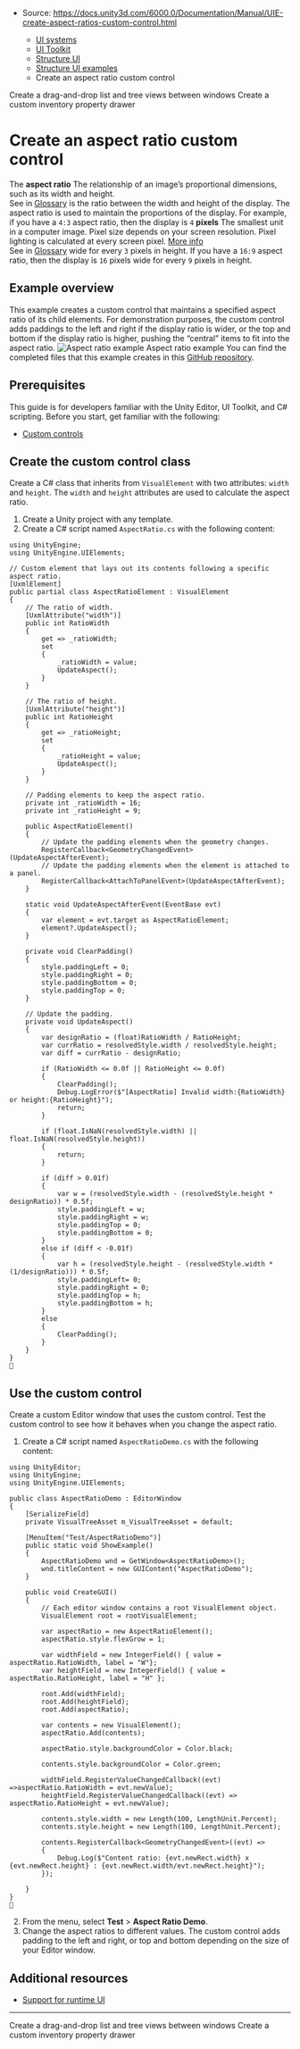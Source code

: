 * Source: https://docs.unity3d.com/6000.0/Documentation/Manual/UIE-create-aspect-ratios-custom-control.html

  * [UI systems](https://docs.unity3d.com/6000.0/Documentation/Manual/UIToolkits.html)
  * [UI Toolkit](https://docs.unity3d.com/6000.0/Documentation/Manual/UIElements.html)
  * [Structure UI](https://docs.unity3d.com/6000.0/Documentation/Manual/UIE-structure-ui.html)
  * [Structure UI examples](https://docs.unity3d.com/6000.0/Documentation/Manual/UIE-uxml-examples.html)
  * Create an aspect ratio custom control


[](https://docs.unity3d.com/6000.0/Documentation/Manual/UIE-create-drag-and-drop-list-treeview-between-windows.html)
Create a drag-and-drop list and tree views between windows
[](https://docs.unity3d.com/6000.0/Documentation/Manual/ui-systems/example-create-custom-inventory-property-drawer.html)
Create a custom inventory property drawer
# Create an aspect ratio custom control
The **aspect ratio** The relationship of an image’s proportional dimensions, such as its width and height.  
See in [Glossary](https://docs.unity3d.com/6000.0/Documentation/Manual/Glossary.html#AspectRatio) is the ratio between the width and height of the display. The aspect ratio is used to maintain the proportions of the display. For example, if you have a `4:3` aspect ratio, then the display is `4` **pixels** The smallest unit in a computer image. Pixel size depends on your screen resolution. Pixel lighting is calculated at every screen pixel. [More info](https://docs.unity3d.com/6000.0/Documentation/Manual/ShadowPerformance.html)  
See in [Glossary](https://docs.unity3d.com/6000.0/Documentation/Manual/Glossary.html#pixel) wide for every `3` pixels in height. If you have a `16:9` aspect ratio, then the display is `16` pixels wide for every `9` pixels in height.
## Example overview
This example creates a custom control that maintains a specified aspect ratio of its child elements. For demonstration purposes, the custom control adds paddings to the left and right if the display ratio is wider, or the top and bottom if the display ratio is higher, pushing the “central” items to fit into the aspect ratio.
![Aspect ratio example](https://docs.unity3d.com/6000.0/Documentation/uploads/Main/uxml/aspect-ratio.png) Aspect ratio example
You can find the completed files that this example creates in this [GitHub repository](https://github.com/Unity-Technologies/ui-toolkit-manual-code-examples/tree/2023.2/create-aspect-ratios-custom-control).
## Prerequisites
This guide is for developers familiar with the Unity Editor, UI Toolkit, and C# scripting. Before you start, get familiar with the following:
  * [Custom controls](https://docs.unity3d.com/6000.0/Documentation/Manual/UIE-custom-controls.html)


## Create the custom control class
Create a C# class that inherits from `VisualElement` with two attributes: `width` and `height`. The `width` and `height` attributes are used to calculate the aspect ratio.
  1. Create a Unity project with any template.
  2. Create a C# script named `AspectRatio.cs` with the following content:
```
using UnityEngine;
using UnityEngine.UIElements;
    
// Custom element that lays out its contents following a specific aspect ratio.
[UxmlElement]
public partial class AspectRatioElement : VisualElement
{
    // The ratio of width.
    [UxmlAttribute("width")]
    public int RatioWidth
    {
        get => _ratioWidth;
        set
        {
            _ratioWidth = value;
            UpdateAspect();
        }
    }
    
    // The ratio of height.
    [UxmlAttribute("height")]
    public int RatioHeight
    {
        get => _ratioHeight;
        set
        {
            _ratioHeight = value;
            UpdateAspect();
        }
    }
    
    // Padding elements to keep the aspect ratio.
    private int _ratioWidth = 16;
    private int _ratioHeight = 9;
    
    public AspectRatioElement()
    {
        // Update the padding elements when the geometry changes.
        RegisterCallback<GeometryChangedEvent>(UpdateAspectAfterEvent);
        // Update the padding elements when the element is attached to a panel.
        RegisterCallback<AttachToPanelEvent>(UpdateAspectAfterEvent);
    }
    
    static void UpdateAspectAfterEvent(EventBase evt)
    {
        var element = evt.target as AspectRatioElement;
        element?.UpdateAspect();
    }
    
    private void ClearPadding()
    {
        style.paddingLeft = 0;
        style.paddingRight = 0;
        style.paddingBottom = 0;
        style.paddingTop = 0;
    }
        
    // Update the padding.
    private void UpdateAspect()
    {
        var designRatio = (float)RatioWidth / RatioHeight;
        var currRatio = resolvedStyle.width / resolvedStyle.height;
        var diff = currRatio - designRatio;
            
        if (RatioWidth <= 0.0f || RatioHeight <= 0.0f)
        {
            ClearPadding();
            Debug.LogError($"[AspectRatio] Invalid width:{RatioWidth} or height:{RatioHeight}");
            return;
        }
    
        if (float.IsNaN(resolvedStyle.width) || float.IsNaN(resolvedStyle.height))
        {
            return;
        }
            
        if (diff > 0.01f)
        {
            var w = (resolvedStyle.width - (resolvedStyle.height * designRatio)) * 0.5f;
            style.paddingLeft = w;
            style.paddingRight = w;
            style.paddingTop = 0;
            style.paddingBottom = 0;
        }
        else if (diff < -0.01f)
        {
            var h = (resolvedStyle.height - (resolvedStyle.width * (1/designRatio))) * 0.5f;
            style.paddingLeft= 0;
            style.paddingRight = 0;
            style.paddingTop = h;
            style.paddingBottom = h;
        }
        else
        {
            ClearPadding();
        }
    }
}

```



## Use the custom control
Create a custom Editor window that uses the custom control. Test the custom control to see how it behaves when you change the aspect ratio.
  1. Create a C# script named `AspectRatioDemo.cs` with the following content:
```
using UnityEditor;
using UnityEngine;
using UnityEngine.UIElements;
    
public class AspectRatioDemo : EditorWindow
{
    [SerializeField]
    private VisualTreeAsset m_VisualTreeAsset = default;
    
    [MenuItem("Test/AspectRatioDemo")]
    public static void ShowExample()
    {
        AspectRatioDemo wnd = GetWindow<AspectRatioDemo>();
        wnd.titleContent = new GUIContent("AspectRatioDemo");
    }
    
    public void CreateGUI()
    {
        // Each editor window contains a root VisualElement object.
        VisualElement root = rootVisualElement;
    
        var aspectRatio = new AspectRatioElement();
        aspectRatio.style.flexGrow = 1;
    
        var widthField = new IntegerField() { value = aspectRatio.RatioWidth, label = "W"};
        var heightField = new IntegerField() { value = aspectRatio.RatioHeight, label = "H" };
    
        root.Add(widthField);
        root.Add(heightField);
        root.Add(aspectRatio);
    
        var contents = new VisualElement();
        aspectRatio.Add(contents);
    
        aspectRatio.style.backgroundColor = Color.black;
    
        contents.style.backgroundColor = Color.green;
    
        widthField.RegisterValueChangedCallback((evt) =>aspectRatio.RatioWidth = evt.newValue);
        heightField.RegisterValueChangedCallback((evt) => aspectRatio.RatioHeight = evt.newValue);
            
        contents.style.width = new Length(100, LengthUnit.Percent);
        contents.style.height = new Length(100, LengthUnit.Percent);
            
        contents.RegisterCallback<GeometryChangedEvent>((evt) =>
        {
            Debug.Log($"Content ratio: {evt.newRect.width} x {evt.newRect.height} : {evt.newRect.width/evt.newRect.height}");
        });
    
    }
}

```

  2. From the menu, select **Test** > **Aspect Ratio Demo**.
  3. Change the aspect ratios to different values. The custom control adds padding to the left and right, or top and bottom depending on the size of your Editor window.


## Additional resources
  * [Support for runtime UI](https://docs.unity3d.com/6000.0/Documentation/Manual/UIE-support-for-runtime-ui.html)


* * *
[](https://docs.unity3d.com/6000.0/Documentation/Manual/UIE-create-drag-and-drop-list-treeview-between-windows.html)
Create a drag-and-drop list and tree views between windows
[](https://docs.unity3d.com/6000.0/Documentation/Manual/ui-systems/example-create-custom-inventory-property-drawer.html)
Create a custom inventory property drawer
